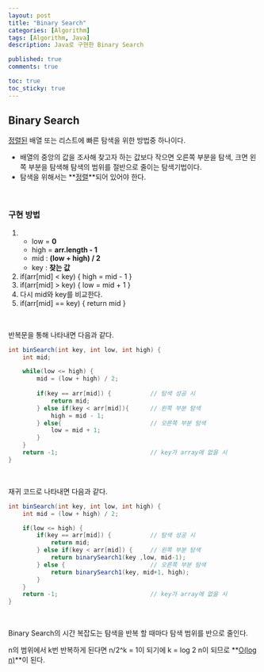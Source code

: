 ```yaml
---
layout: post
title: "Binary Search"
categories: [Algorithm]
tags: [Algorithm, Java]
description: Java로 구현한 Binary Search

published: true
comments: true

toc: true
toc_sticky: true
---
```


## Binary Search

<u>정렬된</u> 배열 또는 리스트에 빠른 탐색을 위한 방법중 하나이다.

- 배열의 중앙의 값을 조사해 찾고자 하는 값보다 작으면 오른쪽 부분을 탐색, 크면 왼쪽 부분을 탐색해 탐색의 범위를 절반으로 줄이는 탐색기법이다.
- 탐색을 위해서는 **<u>정렬</u>**되어 있어야 한다.

<br>

### 구현 방법

1. - low = **0**
   - high = **arr.length - 1**
   - mid : **(low + high) / 2**
   - key : **찾는 값**
2. if(arr[mid] < key) { high = mid - 1 }
3. if(arr[mid] > key) { low = mid + 1 }
4. 다시 mid와 key를 비교한다.
5. if(arr[mid]  == key) { return mid }

<br>

반복문을 통해 나타내면 다음과 같다.

```java
int binSearch(int key, int low, int high) {
	int mid;

	while(low <= high) {
        mid = (low + high) / 2;
		
        if(key == arr[mid]) {			// 탐색 성공 시
            return mid;
        } else if(key < arr[mid]){		// 왼쪽 부분 탐색
            high = mid - 1;
        } else{							// 오른쪽 부분 탐색
            low = mid + 1;
        }
	}
	return -1; 							// key가 array에 없을 시
}
```

<br>

재귀 코드로 나타내면 다음과 같다.

```java
int binSearch(int key, int low, int high) {
	int mid = (low + high) / 2;

	if(low <= high) {
		if(key == arr[mid]) { 			// 탐색 성공 시
			return mid;
		} else if(key < arr[mid]) {		// 왼쪽 부분 탐색 
			return binarySearch1(key ,low, mid-1);
		} else {						// 오른쪽 부분 탐색
			return binarySearch1(key, mid+1, high);
		}
	}
	return -1; 							// key가 array에 없을 시
}
```

<br>

Binary Search의 시간 복잡도는 탐색을 반복 할 때마다 탐색 범위를 반으로 줄인다.

n의 범위에서 k번 반복하게 된다면 n/2^k = 1이 되기에 k = log 2 n이 되므로 **<u>O(log n)</u>**이 된다.


